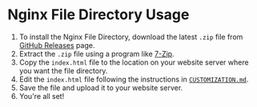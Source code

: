 # Nginx File Directory Usage

1. To install the Nginx File Directory, download the latest `.zip` file from [GitHub Releases](https://github.com/willtheorangeguy/Nginx-File-Directory/releases/latest) page.
2. Extract the `.zip` file using a program like [7-Zip](https://www.7-zip.org/).
3. Copy the `index.html` file to the location on your website server where you want the file directory.
4. Edit the `index.html` file following the instructions in [`CUSTOMIZATION.md`](https://github.com/willtheorangeguy/Nginx-File-Directory/blob/main/docs/CUSTOMIZATION.md).
5. Save the file and upload it to your website server.
6. You're all set!
